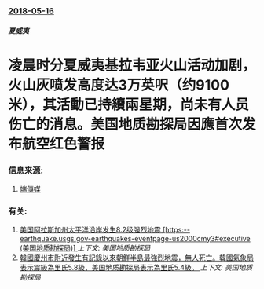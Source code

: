 ### [2018-05-16](/zh/news/2018/05/16/index.md)

##### 夏威夷
# 凌晨时分夏威夷基拉韦亚火山活动加剧，火山灰喷发高度达3万英呎（约9100米），其活動已持續兩星期，尚未有人员伤亡的消息。美国地质勘探局因應首次发布航空红色警报 




### 信息来源:

1. [端傳媒 ](https://theinitium.com/article/20180518-morning-brief/)

### 有关:

1. [美国阿拉斯加州太平洋沿岸发生8.2级强烈地震 [https:--earthquake.usgs.gov-earthquakes-eventpage-us2000cmy3#executive (美国地质勘探局)] ](/zh/news/2018/01/23/美国阿拉斯加州太平洋沿岸发生82级强烈地震-https-earthquakeusgsgov-earthqua.md) _上下文: 美国地质勘探局_
2. [韓國慶州市附近發生有記錄以來朝鮮半島最強烈地震，無人死亡。韓國氣象局表示震級為里氏5.8級，美国地质勘探局表示為里氏5.4級。 ](/zh/news/2016/09/12/韓國慶州市附近發生有記錄以來朝鮮半島最強烈地震-無人死亡-韓國氣象局表示震級為里氏58級-美国地质勘探局表示為里氏5.md) _上下文: 美国地质勘探局_
